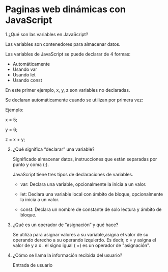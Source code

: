 # Paginas web dinámicas con JavaScript  

 1.¿Qué son las variables en JavaScript?   
   
   Las variables son contenedores para almacenar datos.  
  
  Las variables de JavaScript se puede declarar de 4 formas:
    
  * Automáticamente
  * Usando var
  * Usando let
  * Usando const
  
   En este primer ejemplo, x, y, z son variables no declaradas.  
  
  Se declaran automáticamente cuando se utilizan por primera vez:

   Ejemplo:
   
   x = 5;
   
   y = 6;
   
   z = x + y;  


2. ¿Qué significa “declarar” una variable?

    Significado almacenar datos,               instrucciones que están separadas por      punto y coma (;).
   
    JavaScript tiene tres tipos de             declaraciones de variables.

   + var:
     Declara una variable, opcionalmente        la inicia a un valor.

   + let:
     Declara una variable local con ámbito      de bloque, opcionalmente la inicia a       un valor.

   + const:
     Declara un nombre de constante de          solo lectura y ámbito de bloque.


3. ¿Qué es un operador de “asignación” y       qué hace?

    Se utiliza para asignar valores a su       variable,asigna el valor de su             operando derecho a su operando             izquierdo. Es decir, x =     y asigna      el valor de y a x . el signo     igual     ( =) es un operador de                     "asignación".

4. ¿Cómo se llama la información recibida     del usuario?
   
   Entrada de usuario 
